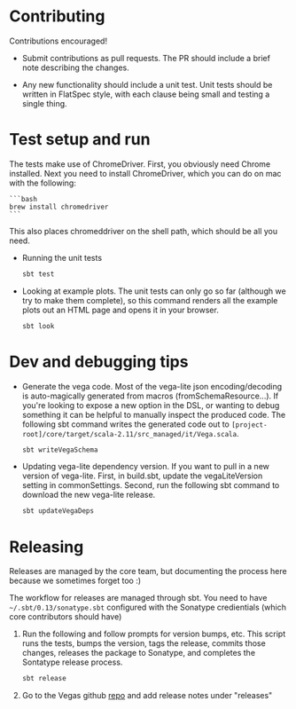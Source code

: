 # Contributing

Contributions encouraged! 

* Submit contributions as pull requests. The PR should include a brief
note describing the changes.

* Any new functionality should include a unit test. Unit tests should 
be written in FlatSpec style, with each clause being small and testing a 
single thing.

#  Test setup and run

The tests make use of ChromeDriver. First, you obviously need Chrome installed.
Next you need to install ChromeDriver, which you can do on mac with the 
following:

    ```bash
    brew install chromedriver
    ```

This also places chromeddriver on the shell path, which should be all you need.

* Running the unit tests

    ```bash
    sbt test
    ```

* Looking at example plots. The unit tests can only go so far (although 
we try to make them complete), so this command renders all the example
plots out an HTML page and opens it in your browser.

    ```bash
    sbt look
    ```
 
# Dev and debugging tips

* Generate the vega code. Most of the vega-lite json encoding/decoding is 
auto-magically generated from macros (fromSchemaResource...). If you're 
looking to expose a new option in the DSL, or wanting to debug something 
it can be helpful to manually inspect the produced code. The following 
sbt command writes the generated code out to ```[project-root]/core/target/scala-2.11/src_managed/it/Vega.scala```.

    ```bash
    sbt writeVegaSchema
    ```

* Updating vega-lite dependency version. If you want to pull in a new version 
of vega-lite. First, in build.sbt, update the vegaLiteVersion setting in 
commonSettings. Second, run the following sbt command to download the new 
vega-lite release.
 
    ```bash
    sbt updateVegaDeps
    ```

# Releasing

Releases are managed by the core team, but documenting the process here 
because we sometimes forget too :)

The workflow for releases are managed through sbt. You need to have ```~/.sbt/0.13/sonatype.sbt``` 
configured with the Sonatype credientials (which core contributors should have)

1. Run the following and follow prompts for version bumps, etc. This script
runs the tests, bumps the version, tags the release, commits those changes,
releases the package to Sonatype, and completes the Sontatype release
process.

    ```bash
    sbt release
    ```

2. Go to the Vegas github [repo](https://github.com/aishfenton/Vegas) and
add release notes under "releases" 

